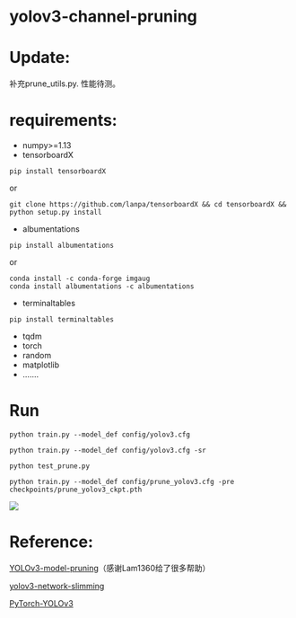 # yolov3-channel-pruning
# Update:
补充prune_utils.py. 性能待测。

# requirements:

+ numpy>=1.13
+ tensorboardX
```
pip install tensorboardX
```
or
```
git clone https://github.com/lanpa/tensorboardX && cd tensorboardX && python setup.py install
```
+ albumentations
```
pip install albumentations
```
or
```
conda install -c conda-forge imgaug
conda install albumentations -c albumentations
```
+ terminaltables
```
pip install terminaltables
```
+ tqdm
+ torch
+ random 
+ matplotlib
+ .......

# Run
```python train.py --model_def config/yolov3.cfg```

```python train.py --model_def config/yolov3.cfg -sr```

```python test_prune.py```

```python train.py --model_def config/prune_yolov3.cfg -pre checkpoints/prune_yolov3_ckpt.pth```

![](https://github.com/violet17/yolov3-channel-pruning/blob/master/bn_weights_hist.png?raw=true)

# Reference: 
[YOLOv3-model-pruning](https://github.com/Lam1360/YOLOv3-model-pruning)（感谢Lam1360给了很多帮助）

[yolov3-network-slimming](https://github.com/talebolano/yolov3-network-slimming)
           
[PyTorch-YOLOv3](https://github.com/eriklindernoren/PyTorch-YOLOv3)

